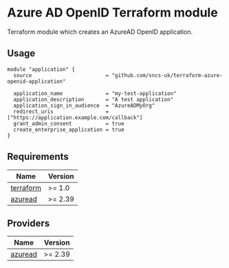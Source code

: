 # Azure AD OpenID Terraform module

Terraform module which creates an AzureAD OpenID application.


## Usage
```hcl
module "application" {
  source                        = "github.com/sncs-uk/terraform-azure-openid-application"

  application_name              = "my-test-application"
  application_description       = "A test application"
  application_sign_in_audience  = "AzureADMyOrg"
  redirect_uris                 = ["https://application.example.com/callback"]
  grant_admin_consent           = true
  create_enterprise_application = true
}
```

## Requirements
| Name | Version |
|------|---------|
| <a name="requirement_terraform"></a> [terraform](#requirement\_terraform) | >= 1.0 |
| <a name="requirement_azuread"></a> [azuread](#requirement\_azuread) | >= 2.39 |

## Providers

| Name | Version |
|------|---------|
| <a name="provider_azuread"></a> [azuread](#provider\_azuread) | >= 2.39 |

